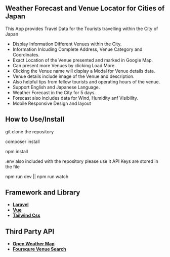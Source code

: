 ## Weather Forecast and Venue Locator for Cities of Japan

This App provides Travel Data for the Tourists travelling within the City of Japan

- Display Information Different Venues within the City.
- Information Inlcuding Complete Address, Venue Category and Coordinates.
- Exact Location of the Venue presented and marked in Google Map.
- Can present more Venues by clicking Load More.
- Clicking the Venue name will display a Modal for Venue details data.
- Venue details include image of the Venue and description.
- Also helpful tips from fellow tourists and operating hours of the venue.
- Support English and Japanese Language.
- Weather Forecast in the City for 5 days.
- Forecast also includes data for Wind, Humidity anf Visibility.
- Mobile Responsive Design and layout


## How to Use/Install


git clone the repository

composer install

npm install

.env also included with the repository please use it API Keys are stored in the file

npm run dev || npm run watch


## Framework and Library


- **[Laravel](https://laravel.com/)**
- **[Vue](https://vuejs.org/)**
- **[Tailwind Css](https://tailwindcss.com/)**

## Third Party API

- **[Open Weather Map](https://openweathermap.org/)**
- **[Foursqure Venue Search](https://foursquare.com/)**
